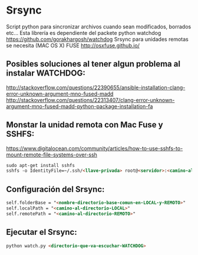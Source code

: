 Srsync
======

Script python para sincronizar archivos cuando sean modificados, borrados etc...
Esta librería es dependiente del packete python watchdog https://github.com/gorakhargosh/watchdog
Srsync para unidades remotas se necesita (MAC OS X) FUSE http://osxfuse.github.io/

Posibles soluciones al tener algun problema al instalar WATCHDOG:
-----------------------------------------------------------------
http://stackoverflow.com/questions/22390655/ansible-installation-clang-error-unknown-argument-mno-fused-madd
http://stackoverflow.com/questions/22313407/clang-error-unknown-argument-mno-fused-madd-python-package-installation-fa

Monstar la unidad remota con Mac Fuse y SSHFS:
----------------------------------------------

https://www.digitalocean.com/community/articles/how-to-use-sshfs-to-mount-remote-file-systems-over-ssh

```html
sudo apt-get install sshfs
sshfs -o IdentityFile=~/.ssh/<llave-privada> root@<servidor>:<camino-al-directorio-REMOTO> <camino-al-directorio-LOCAL> -o volname=<nombre-de-directorio-en-local>
```

Configuración del Srsync:
-------------------------

```html
self.folderBase = "<nombre-directorio-base-comun-en-LOCAL-y-REMOTO>"
self.localPath = "<camino-al-directorio-LOCAL>"
self.remotePath = "<camino-al-directorio-REMOTO>"
```

Ejecutar el Srsync:
-------------------

```html
python watch.py <directorio-que-va-escuchar-WATCHDOG>
```
